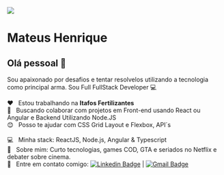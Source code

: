 <img width="auto" src="https://github.com/tgmarinho/tgmarinho/blob/master/banner.png">


# Mateus Henrique

## Olá pessoal 👋
Sou apaixonado por desafios e tentar resolvelos utilizando a tecnologia como principal arma.
Sou Full FullStack Developer :computer: 

 :hearts:  &nbsp; Estou trabalhando na **Itafos Fertilizantes**
 <br/> :purple_heart: &nbsp; Buscando colaborar com projetos em Front-end usando React ou Angular e Backend Utilizando Node.JS
 <br/> :blush: &nbsp; Posso te ajudar com CSS Grid Layout e Flexbox, API´s  
 <br/> :computer: &nbsp; Minha stack: ReactJS, Node.js, Angular & Typescript
 <br/> 💬  &nbsp; Sobre mim: Curto tecnologias, games COD, GTA e seriados no Netflix e debater sobre cinema.
 <br/> :email: &nbsp; Entre em contato comigo: [![Linkedin Badge](https://img.shields.io/badge/-MateusHenrique-blue?style=flat-square&logo=Linkedin&logoColor=white&link=https://www.linkedin.com/in/mateus-henrique-silva-483071185/)](https://www.linkedin.com/in/mateus-henrique-silva-483071185/) 
| 
[![Gmail Badge](https://img.shields.io/badge/-tgmarinho@gmail.com-c14438?style=flat-square&logo=Gmail&logoColor=white&link=mailto:tgmarinho@gmail.com)](mailto:tgmarinho@gmail.com)
